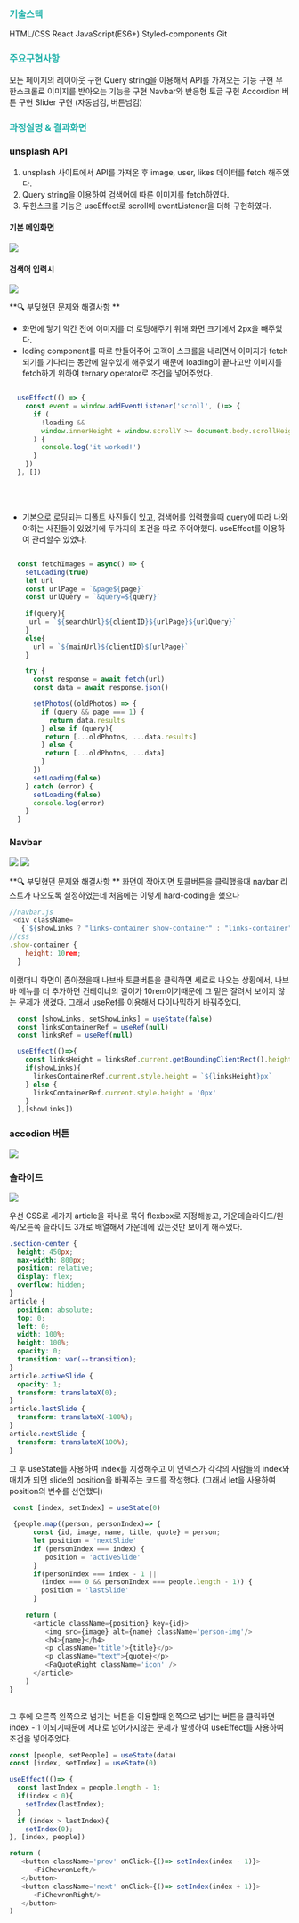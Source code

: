 ### <span style="color:lightseagreen"> 기술스텍 </span>
HTML/CSS
React
JavaScript(ES6+)
Styled-components
Git

### <span style="color:lightseagreen"> 주요구현사항 </span>
모든 페이지의 레이아웃 구현
Query string을 이용해서 API를 가져오는 기능 구현
무한스크롤로 이미지를 받아오는 기능을 구현
Navbar와 반응형 토글 구현
Accordion 버튼 구현
Slider 구현 (자동넘김, 버튼넘김)


### <span style="color:lightseagreen"> 과정설명 & 결과화면 </span>

### unsplash API
1. unsplash 사이트에서 API를 가져온 후 image, user, likes 데이터를 fetch 해주었다.
2. Query string을 이용하여 검색어에 따른 이미지를 fetch하였다.
2. 무한스크롤 기능은 useEffect로 scroll에 eventListener을 더해 구현하였다.

#### 기본 메인화면
![](https://images.velog.io/images/syjoo/post/675b8e5d-aeeb-435a-8c8e-a68308d4b429/1.gif)

#### 검색어 입력시
![](https://images.velog.io/images/syjoo/post/30aa5375-903d-4ec3-8c83-19a8e233ae3e/3.gif)


**🔍 부딪혔던 문제와 해결사항 **
* 화면에 닿기 약간 전에 이미지를 더 로딩해주기 위해 화면 크기에서 2px을 빼주었다.
* loding component를 따로 만들어주어 고객이 스크롤을 내리면서 이미지가 fetch 되기를 기다리는 동안에 알수있게 해주었기 때문에 loading이 끝나고만 이미지를 fetch하기 위하여 ternary operator로 조건을 넣어주었다.
```javascript

  useEffect(() => {
    const event = window.addEventListener('scroll', ()=> {
      if (
        !loading &&
        window.innerHeight + window.scrollY >= document.body.scrollHeight - 2
      ) {
        console.log('it worked!')
      }
    })
  }, [])
```

<br/>
<br/>

* 기본으로 로딩되는 디폴트 사진들이 있고, 검색어를 입력했을때 query에 따라 나와야하는 사진들이 있었기에 두가지의 조건을 따로 주어야했다. useEffect를 이용하여 관리할수 있었다.

``` javascript

  const fetchImages = async() => {
    setLoading(true)
    let url
    const urlPage = `&page${page}`
    const urlQuery = `&query=${query}`
    
    if(query){
     url = `${searchUrl}${clientID}${urlPage}${urlQuery}` 
    }
    else{
      url = `${mainUrl}${clientID}${urlPage}`
    }

    try {
      const response = await fetch(url)
      const data = await response.json()

      setPhotos((oldPhotos) => {
        if (query && page === 1) {
          return data.results
        } else if (query){
         return [...oldPhotos, ...data.results]
        } else {
         return [...oldPhotos, ...data]
        }
      })
      setLoading(false)
    } catch (error) {
      setLoading(false)
      console.log(error)
    } 
  }
```



### Navbar
![](https://images.velog.io/images/syjoo/post/3577ca3e-f72c-471d-b2ca-e922ecd3efcb/2.gif)
![](https://images.velog.io/images/syjoo/post/365f42ea-76af-4a12-b935-3c6385c6b31d/ezgif.com-gif-maker.gif)

**🔍 부딪혔던 문제와 해결사항 **
화면이 작아지면 토클버튼을 클릭했을때 navbar 리스트가 나오도록 설정하였는데 처음에는 이렇게 hard-coding을 했으나
```javascript
//navbar.js
 <div className=
   {`${showLinks ? "links-container show-container" : "links-container"}`}>
//css
.show-container {
    height: 10rem;
  }
```
이랬더니 화면이 좁아졌을때 나브바 토클버튼을 클릭하면 세로로 나오는 상황에서,  나브바 메뉴를 더 추가하면 컨테이너의 길이가 10rem이기때문에 그 밑은 잘려서 보이지 않는 문제가 생겼다. 그래서 useRef를 이용해서 다이나믹하게 바꿔주었다.
```javascript
  const [showLinks, setShowLinks] = useState(false)
  const linksContainerRef = useRef(null)
  const linksRef = useRef(null)

  useEffect(()=>{
    const linksHeight = linksRef.current.getBoundingClientRect().height
    if(showLinks){
      linkesContainerRef.current.style.height = `${linksHeight}px`
    } else {
      linksContainerRef.current.style.height = '0px'
    }
  },[showLinks])
```

### accodion 버튼
![](https://images.velog.io/images/syjoo/post/31799cfd-4c34-4ace-88c9-b40c82d9102a/4.gif)

### 슬라이드
![](https://images.velog.io/images/syjoo/post/b8e5bcf0-ec01-4c31-af86-f688683e5e5f/5.gif)

우선 CSS로 세가지 article을 하나로 묶어 flexbox로 지정해놓고,
가운데슬라이드/왼쪽/오른쪽 슬라이드 3개로 배열해서 가운데에 있는것만 보이게 해주었다.

```css
.section-center {
  height: 450px;
  max-width: 800px;
  position: relative;
  display: flex;
  overflow: hidden;
}
article {
  position: absolute;
  top: 0;
  left: 0;
  width: 100%;
  height: 100%;
  opacity: 0;
  transition: var(--transition);
}
article.activeSlide {
  opacity: 1;
  transform: translateX(0);
}
article.lastSlide {
  transform: translateX(-100%);
}
article.nextSlide {
  transform: translateX(100%);
}
```

그 후 useState를 사용하여 index를 지정해주고
이 인덱스가 각각의 사람들의 index와 매치가 되면 slide의 position을 바꿔주는 코드를 작성했다. (그래서 let을 사용하여 position의 변수를 선언했다)
```javascript
 const [index, setIndex] = useState(0)
 
 {people.map((person, personIndex)=> {
      const {id, image, name, title, quote} = person;
      let position = 'nextSlide'
      if (personIndex === index) {
         position = 'activeSlide'
      }
      if(personIndex === index - 1 || 
        (index === 0 && personIndex === people.length - 1)) {
        position = 'lastSlide'
      }
      
    return (
      <article className={position} key={id}>
         <img src={image} alt={name} className='person-img'/>
         <h4>{name}</h4>
         <p className='title'>{title}</p>
         <p className="text">{quote}</p>
         <FaQuoteRight className='icon' />
      </article>
    )
}
 
 ```
 그 후에 오른쪽 왼쪽으로 넘기는 버튼을 이용할때 왼쪽으로 넘기는 버튼을 클릭하면 index - 1 이되기때문에 제대로 넘어가지않는 문제가 발생하여 useEffect를 사용하여 조건을 넣어주었다.
 ```javascript
 const [people, setPeople] = useState(data)
 const [index, setIndex] = useState(0)

 useEffect(()=> {
   const lastIndex = people.length - 1;
   if(index < 0){
     setIndex(lastIndex);
   }
   if (index > lastIndex){
     setIndex(0);
 }, [index, people])

return (
    <button className='prev' onClick={()=> setIndex(index - 1)}>
       <FiChevronLeft/>
    </button>
    <button className='next' onClick={()=> setIndex(index + 1)}>
       <FiChevronRight/>
    </button>
)


```
